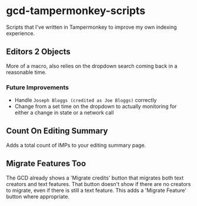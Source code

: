 # gcd-tampermonkey-scripts
Scripts that I've written in Tampermonkey to improve my own indexing experience.

## Editors 2 Objects
More of a macro, also relies on the dropdown search coming back in a reasonable time.

### Future Improvements
 - Handle `Joseph Bloggs (credited as Joe Bloggs)` correctly
 - Change from a set time on the dropdown to actually monitoring for either a change in state or a network call

## Count On Editing Summary
Adds a total count of IMPs to your editing summary page.

## Migrate Features Too
The GCD already shows a 'Migrate credits' button that migrates both text creators and text features.
That button doesn't show if there are no creators to migrate, even if there is still a text feature.
This adds a 'Migrate Feature' button where appropriate.